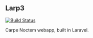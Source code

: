 ## Larp3

[![Build Status](https://drone.io/github.com/Corvimae/Larp3/status.png)](https://drone.io/github.com/Corvimae/Larp3/latest)

Carpe Noctem webapp, built in Laravel. 